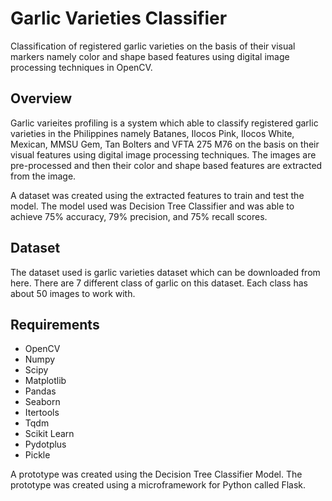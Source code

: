 # Garlic Varieties Classifier
Classification of registered garlic varieties on the basis of their visual markers namely color and shape based features using digital image processing techniques in OpenCV.

## Overview
Garlic varieites profiling is a system which able to classify registered garlic varieties in the Philippines namely Batanes, Ilocos Pink, Ilocos White, Mexican, MMSU Gem, Tan Bolters and VFTA 275 M76 on the basis on their visual features using digital image processing techniques. The images are pre-processed and then their color and shape based features are extracted from the image.

A dataset was created using the extracted features to train and test the model. The model used was Decision Tree Classifier and was able to achieve 75% accuracy, 79% precision, and 75% recall scores.

## Dataset
The dataset used is garlic varieties dataset which can be downloaded from here. There are 7 different class of garlic on this dataset. Each class has about 50 images to work with.
## Requirements
- OpenCV
- Numpy
- Scipy
- Matplotlib
- Pandas
- Seaborn
- Itertools
- Tqdm
- Scikit Learn
- Pydotplus
- Pickle

A prototype was created using the Decision Tree Classifier Model. The prototype was created using a microframework for Python called Flask.


